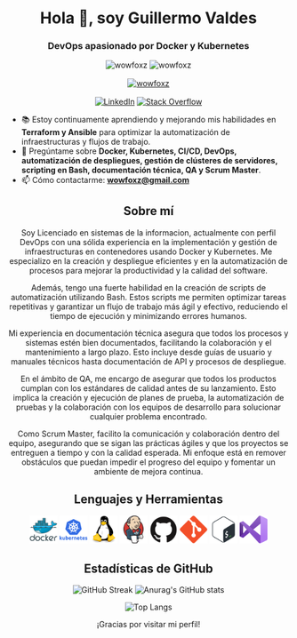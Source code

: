 <h1 align="center">Hola 👋, soy Guillermo Valdes</h1>
<h3 align="center">DevOps apasionado por Docker y Kubernetes</h3>

<p align="center">
  <img src="https://komarev.com/ghpvc/?username=wowfoxz&label=Profile%20views&color=0e75b6&style=flat" alt="wowfoxz" />
  <img src="https://img.shields.io/github/followers/wowfoxz?label=Follow&style=social" alt="wowfoxz" />
</p>

<p align="center">
  <a href="https://twitter.com/wowfoxz" target="blank"><img align="center" src="https://img.shields.io/twitter/follow/wowfoxz?logo=twitter&style=for-the-badge" alt="wowfoxz" /></a>
</p>

<p align="center">
  <a href="https://linkedin.com/in/wowfoxz" target="blank"><img align="center" src="https://img.shields.io/badge/-LinkedIn-blue?style=for-the-badge&logo=linkedin&logoColor=white" alt="LinkedIn" /></a>
  <a href="https://stackoverflow.com/users/wowfoxz" target="blank"><img align="center" src="https://img.shields.io/badge/-StackOverflow-FE7A16?style=for-the-badge&logo=stack-overflow&logoColor=white" alt="Stack Overflow" /></a>
</p>

- 📚 Estoy continuamente aprendiendo y mejorando mis habilidades en **Terraform y Ansible** para optimizar la automatización de infraestructuras y flujos de trabajo.
- 💬 Pregúntame sobre **Docker, Kubernetes, CI/CD, DevOps, automatización de despliegues, gestión de clústeres de servidores, scripting en Bash, documentación técnica, QA y Scrum Master**.
- 📫 Cómo contactarme: **wowfoxz@gmail.com**

<h2 align="center">Sobre mí</h2>
<p align="center">
  Soy Licenciado en sistemas de la informacion, actualmente con perfil DevOps con una sólida experiencia en la implementación y gestión de infraestructuras en contenedores usando Docker y Kubernetes. Me especializo en la creación y despliegue eficientes y en la automatización de procesos para mejorar la productividad y la calidad del software.
</p>
<p align="center">
  Además, tengo una fuerte habilidad en la creación de scripts de automatización utilizando Bash. Estos scripts me permiten optimizar tareas repetitivas y garantizar un flujo de trabajo más ágil y efectivo, reduciendo el tiempo de ejecución y minimizando errores humanos.
</p>
<p align="center">
  Mi experiencia en documentación técnica asegura que todos los procesos y sistemas estén bien documentados, facilitando la colaboración y el mantenimiento a largo plazo. Esto incluye desde guías de usuario y manuales técnicos hasta documentación de API y procesos de despliegue.
</p>
<p align="center">
  En el ámbito de QA, me encargo de asegurar que todos los productos cumplan con los estándares de calidad antes de su lanzamiento. Esto implica la creación y ejecución de planes de prueba, la automatización de pruebas y la colaboración con los equipos de desarrollo para solucionar cualquier problema encontrado.
</p>
<p align="center">
  Como Scrum Master, facilito la comunicación y colaboración dentro del equipo, asegurando que se sigan las prácticas ágiles y que los proyectos se entreguen a tiempo y con la calidad esperada. Mi enfoque está en remover obstáculos que puedan impedir el progreso del equipo y fomentar un ambiente de mejora continua.
</p>

<h2 align="center">Lenguajes y Herramientas</h2>
<p align="center">
  <img src="https://raw.githubusercontent.com/devicons/devicon/master/icons/docker/docker-original-wordmark.svg" alt="docker" width="50" height="50"/> 
  <img src="https://raw.githubusercontent.com/devicons/devicon/master/icons/kubernetes/kubernetes-plain-wordmark.svg" alt="kubernetes" width="50" height="50"/> 
  <img src="https://raw.githubusercontent.com/devicons/devicon/master/icons/linux/linux-original.svg" alt="linux" width="50" height="50"/> 
  <img src="https://raw.githubusercontent.com/devicons/devicon/master/icons/jenkins/jenkins-original.svg" alt="jenkins" width="50" height="50"/>
  <img src="https://raw.githubusercontent.com/devicons/devicon/master/icons/github/github-original.svg" alt="github" width="50" height="50"/> 
  <img src="https://raw.githubusercontent.com/devicons/devicon/master/icons/git/git-original.svg" alt="git" width="50" height="50"/> 
  <img src="https://raw.githubusercontent.com/devicons/devicon/master/icons/bash/bash-original.svg" alt="bash" width="50" height="50"/>
  <img src="https://raw.githubusercontent.com/devicons/devicon/master/icons/visualstudio/visualstudio-original.svg" alt="terraform" width="50" height="50"/>

</p>

<h2 align="center">Estadísticas de GitHub</h2>
<p align="center">
  <img src="https://github-readme-streak-stats.herokuapp.com?user=wowfoxz&theme=dark&locale=es&date_format=j%20M%5B%20Y%5D" alt="GitHub Streak" />
  <img src="https://github-readme-stats.vercel.app/api?username=wowfoxz&show_icons=true&theme=dark" alt="Anurag's GitHub stats" />
</p>

<p align="center">
  <img src="https://github-readme-stats.vercel.app/api/top-langs/?username=wowfoxz&theme=dark&langs_count=10" alt="Top Langs" />
</p>

<p align="center">¡Gracias por visitar mi perfil!</p>
